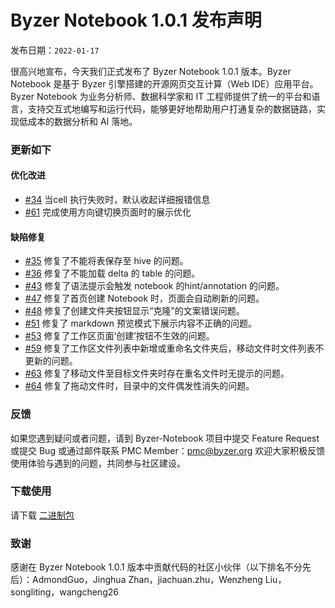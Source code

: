 # Byzer Notebook 1.0.1 发布声明

发布日期：`2022-01-17`

很高兴地宣布，今天我们正式发布了 Byzer Notebook 1.0.1 版本。Byzer Notebook 是基于 Byzer 引擎搭建的开源网页交互计算（Web IDE）应用平台。
Byzer Notebook 为业务分析师、数据科学家和 IT 工程师提供了统一的平台和语言，支持交互式地编写和运行代码，能够更好地帮助用户打通复杂的数据链路，实现低成本的数据分析和 AI 落地。

### 更新如下
#### 优化改进
- [#34](https://github.com/byzer-org/byzer-notebook-vue/issues/34)  当cell 执行失败时，默认收起详细报错信息 
- [#61](https://github.com/byzer-org/byzer-notebook-vue/issues/61)  完成使用方向键切换页面时的展示优化

#### 缺陷修复
- [#35](https://github.com/byzer-org/byzer-notebook/issues/35) 修复了不能将表保存至 hive 的问题。
- [#36](https://github.com/byzer-org/byzer-notebook/issues/36) 修复了不能加载 delta 的 table 的问题。
- [#43](https://github.com/byzer-org/byzer-notebook/issues/43) 修复了语法提示会触发 notebook 的hint/annotation 的问题。
- [#47](https://github.com/byzer-org/byzer-notebook-vue/issues/47) 修复了首页创建 Notebook 时，页面会自动刷新的问题。
- [#48](https://github.com/byzer-org/byzer-notebook-vue/issues/48) 修复了创建文件夹按钮显示“克隆”的文案错误问题。
- [#51](https://github.com/byzer-org/byzer-notebook-vue/issues/51) 修复了 markdown 预览模式下展示内容不正确的问题。
- [#53](https://github.com/byzer-org/byzer-notebook-vue/issues/53) 修复了工作区页面‘创建’按钮不生效的问题。
- [#59](https://github.com/byzer-org/byzer-notebook-vue/issues/59) 修复了工作区文件列表中新增或重命名文件夹后，移动文件时文件列表不更新的问题。
- [#63](https://github.com/byzer-org/byzer-notebook-vue/issues/63) 修复了移动文件至目标文件夹时存在重名文件时无提示的问题。 
- [#64](https://github.com/byzer-org/byzer-notebook-vue/issues/64) 修复了拖动文件时，目录中的文件偶发性消失的问题。


### 反馈
如果您遇到疑问或者问题，请到 Byzer-Notebook 项目中提交 Feature Request 或提交 Bug
或通过邮件联系 PMC Member：[pmc@byzer.org](mailto:pmc@byzer.org)
欢迎大家积极反馈使用体验与遇到的问题，共同参与社区建设。



### 下载使用

请下载 [二进制包 ](https://download.byzer.org/byzer-notebook/1.0.1/Byzer-Notebook-1.0.1.tar.gz) 



### 致谢
感谢在 Byzer Notebook 1.0.1 版本中贡献代码的社区小伙伴（以下排名不分先后）：AdmondGuo，Jinghua Zhan，jiachuan.zhu，Wenzheng Liu，songliting，wangcheng26
